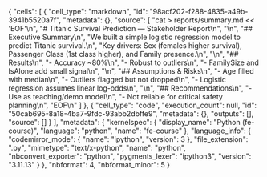 {
 "cells": [
  {
   "cell_type": "markdown",
   "id": "98acf202-f288-4835-a49b-3941b5520a7f",
   "metadata": {},
   "source": [
    "cat > reports/summary.md << 'EOF'\n",
    "# Titanic Survival Prediction — Stakeholder Report\n",
    "\n",
    "## Executive Summary\n",
    "We built a simple logistic regression model to predict Titanic survival.\n",
    "Key drivers: Sex (females higher survival), Passenger Class (1st class higher), and Family presence.\n",
    "\n",
    "## Results\n",
    "- Accuracy ~80%\n",
    "- Robust to outliers\n",
    "- FamilySize and IsAlone add small signal\n",
    "\n",
    "## Assumptions & Risks\n",
    "- Age filled with median\n",
    "- Outliers flagged but not dropped\n",
    "- Logistic regression assumes linear log-odds\n",
    "\n",
    "## Recommendations\n",
    "- Use as teaching/demo model\n",
    "- Not reliable for critical safety planning\n",
    "EOF\n"
   ]
  },
  {
   "cell_type": "code",
   "execution_count": null,
   "id": "50cab695-8a18-4ba7-9fdc-93abb2dbffe9",
   "metadata": {},
   "outputs": [],
   "source": []
  }
 ],
 "metadata": {
  "kernelspec": {
   "display_name": "Python (fe-course)",
   "language": "python",
   "name": "fe-course"
  },
  "language_info": {
   "codemirror_mode": {
    "name": "ipython",
    "version": 3
   },
   "file_extension": ".py",
   "mimetype": "text/x-python",
   "name": "python",
   "nbconvert_exporter": "python",
   "pygments_lexer": "ipython3",
   "version": "3.11.13"
  }
 },
 "nbformat": 4,
 "nbformat_minor": 5
}
